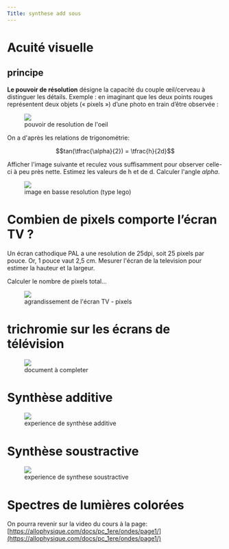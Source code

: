```yaml
---
Title: synthese add sous
---
```


# Acuité visuelle
## principe
**Le pouvoir de résolution** désigne la capacité du couple œil/cerveau à distinguer les détails. Exemple : en imaginant que les deux points rouges représentent deux objets (« pixels ») d’une photo en train d’être observée :

<figure>
  <img src="../images/PR_oeil.png">
  <figcaption>pouvoir de resolution de l'oeil</figcaption>
</figure>

On a d'après les relations de trigonométrie:

$$tan(\tfrac{\alpha}{2}) = \tfrac{h}{2d}$$

Afficher l'image suivante et reculez vous suffisamment pour observer celle-ci à peu près nette. Estimez les valeurs de h et de d. Calculer l'angle *alpha*.

<figure>
  <a href="../images/lego.jpg">
  <img src="../images/lego.jpg"></a>
  <figcaption>image en basse resolution (type lego)</figcaption>
</figure>

# Combien de pixels comporte l’écran TV ? 
Un écran cathodique PAL a une resolution de 25dpi, soit 25 pixels par pouce. Or, 1 pouce vaut 2,5 cm. Mesurer l'écran de la television pour estimer la hauteur et la largeur.

Calculer le nombre de pixels total...

<figure>
  <img src="../images/pixels_TV.png">
  <figcaption>agrandissement de l'écran TV - pixels</figcaption>
</figure>


# trichromie sur les écrans de télévision

<figure>
  <img src="../images/trichro.png">
  <figcaption>document à completer</figcaption>
</figure>

# Synthèse additive

<figure>
  <img src="../images/additive.png">
  <figcaption>experience de synthèse additive</figcaption>
</figure>

# Synthèse soustractive

<figure>
  <img src="../images/soustractive.png">
  <figcaption>experience de synthese soustractive</figcaption>
</figure>

# Spectres de lumières colorées
On pourra revenir sur la video du cours à la page: [https://allophysique.com/docs/pc_1ere/ondes/page1/](https://allophysique.com/docs/pc_1ere/ondes/page1/)


